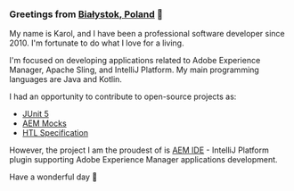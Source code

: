 ### Greetings from [Białystok, Poland](https://www.google.com/maps/place/Bia%C5%82ystok/@53.1275431,23.0159837,11z/data=!3m1!4b1!4m5!3m4!1s0x471ffc048f41971d:0x72317dcc8bf07b2c!8m2!3d53.1324886!4d23.1688403) 👋

My name is Karol, and I have been a professional software developer since 2010. I'm fortunate to do what I love for a living.

I'm focused on developing applications related to Adobe Experience Manager, Apache Sling, and IntelliJ Platform. My main programming languages are Java and Kotlin.

I had an opportunity to contribute to open-source projects as:

- [JUnit 5](https://junit.org/junit5/)
- [AEM Mocks](https://wcm.io/testing/aem-mock/)
- [HTL Specification](https://github.com/adobe/htl-spec)

However, the project I am the proudest of is [AEM IDE](https://aemide.com) - IntelliJ Platform plugin supporting Adobe Experience Manager applications development.

Have a wonderful day 🤩
